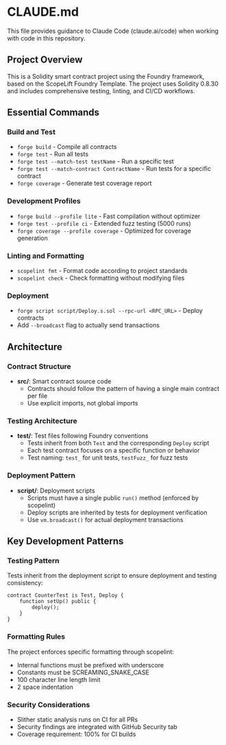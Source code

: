 # CLAUDE.md

This file provides guidance to Claude Code (claude.ai/code) when working with code in this repository.

## Project Overview

This is a Solidity smart contract project using the Foundry framework, based on the ScopeLift Foundry Template. The project uses Solidity 0.8.30 and includes comprehensive testing, linting, and CI/CD workflows.

## Essential Commands

### Build and Test
- `forge build` - Compile all contracts
- `forge test` - Run all tests
- `forge test --match-test testName` - Run a specific test
- `forge test --match-contract ContractName` - Run tests for a specific contract
- `forge coverage` - Generate test coverage report

### Development Profiles
- `forge build --profile lite` - Fast compilation without optimizer
- `forge test --profile ci` - Extended fuzz testing (5000 runs)
- `forge coverage --profile coverage` - Optimized for coverage generation

### Linting and Formatting
- `scopelint fmt` - Format code according to project standards
- `scopelint check` - Check formatting without modifying files

### Deployment
- `forge script script/Deploy.s.sol --rpc-url <RPC_URL>` - Deploy contracts
- Add `--broadcast` flag to actually send transactions

## Architecture

### Contract Structure
- **src/**: Smart contract source code
  - Contracts should follow the pattern of having a single main contract per file
  - Use explicit imports, not global imports
  
### Testing Architecture
- **test/**: Test files following Foundry conventions
  - Tests inherit from both `Test` and the corresponding `Deploy` script
  - Each test contract focuses on a specific function or behavior
  - Test naming: `test_` for unit tests, `testFuzz_` for fuzz tests
  
### Deployment Pattern
- **script/**: Deployment scripts
  - Scripts must have a single public `run()` method (enforced by scopelint)
  - Deploy scripts are inherited by tests for deployment verification
  - Use `vm.broadcast()` for actual deployment transactions

## Key Development Patterns

### Testing Pattern
Tests inherit from the deployment script to ensure deployment and testing consistency:
```solidity
contract CounterTest is Test, Deploy {
    function setUp() public {
        deploy();
    }
}
```

### Formatting Rules
The project enforces specific formatting through scopelint:
- Internal functions must be prefixed with underscore
- Constants must be SCREAMING_SNAKE_CASE
- 100 character line length limit
- 2 space indentation

### Security Considerations
- Slither static analysis runs on CI for all PRs
- Security findings are integrated with GitHub Security tab
- Coverage requirement: 100% for CI builds